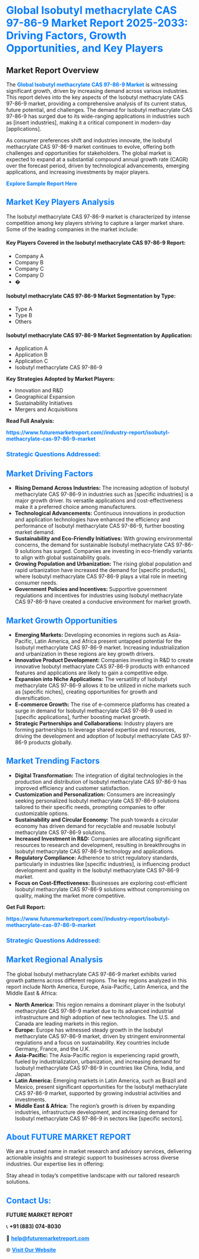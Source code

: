 <h1 style="color: #007BFF;">Global Isobutyl methacrylate CAS 97-86-9 Market Report 2025-2033: Driving Factors, Growth Opportunities, and Key Players</h1>

<section id="overview">
<h2>Market Report Overview</h2>
<p>The <a href="https://www.futuremarketreport.com//industry-report/isobutyl-methacrylate-cas-97-86-9-market" style="color: #007BFF; text-decoration: none;"><strong>Global Isobutyl methacrylate CAS 97-86-9 Market</strong></a> is witnessing significant growth, driven by increasing demand across various industries. This report delves into the key aspects of the Isobutyl methacrylate CAS 97-86-9 market, providing a comprehensive analysis of its current status, future potential, and challenges. The demand for Isobutyl methacrylate CAS 97-86-9 has surged due to its wide-ranging applications in industries such as [insert industries], making it a critical component in modern-day [applications].</p>
<p>As consumer preferences shift and industries innovate, the Isobutyl methacrylate CAS 97-86-9 market continues to evolve, offering both challenges and opportunities for stakeholders. The global market is expected to expand at a substantial compound annual growth rate (CAGR) over the forecast period, driven by technological advancements, emerging applications, and increasing investments by major players.</p>
</section>

<section id="overview">
<p><a href="https://www.futuremarketreport.com//request-sample/reportId=90285" style="color: #007BFF; text-decoration: none;"><strong>Explore Sample Report Here</strong></a></p>
</section>

<section id="key-players">
<h2 style="color: #007BFF;">Market Key Players Analysis</h2>
<p>The Isobutyl methacrylate CAS 97-86-9 market is characterized by intense competition among key players striving to capture a larger market share. Some of the leading companies in the market include:</p>
<h4>Key Players Covered in the Isobutyl methacrylate CAS 97-86-9 Report:</h4>
<ul><li>Company A</li><li>Company B</li><li>Company C</li><li>Company D</li><li>�</li></ul>
<h4>Isobutyl methacrylate CAS 97-86-9 Market Segmentation by Type:</h4>
<ul><li>Type A</li><li>Type B</li><li>Others</li></ul>

<h4>Isobutyl methacrylate CAS 97-86-9 Market Segmentation by Application:</h4>
<ul><li>Application A</li><li>Application B</li><li>Application C</li><li>Isobutyl methacrylate CAS 97-86-9</li></ul>
<p><strong>Key Strategies Adopted by Market Players:</strong></p>
<ul>
<li>Innovation and R&D</li>
<li>Geographical Expansion</li>
<li>Sustainability Initiatives</li>
<li>Mergers and Acquisitions</li>
</ul>
</section>

<section>
<p><strong>Read Full Analysis: </strong></p><a href="https://www.futuremarketreport.com//industry-report/isobutyl-methacrylate-cas-97-86-9-market" style="color: #007BFF; text-decoration: none;"><strong>https://www.futuremarketreport.com//industry-report/isobutyl-methacrylate-cas-97-86-9-market</strong></a>
<h3 style="color: #007BFF;">Strategic Questions Addressed:</h3>
</section>

<section id="driving-factors">
<h2 style="color: #007BFF;">Market Driving Factors</h2>
<ul>
<li><strong>Rising Demand Across Industries:</strong> The increasing adoption of Isobutyl methacrylate CAS 97-86-9 in industries such as [specific industries] is a major growth driver. Its versatile applications and cost-effectiveness make it a preferred choice among manufacturers.</li>
<li><strong>Technological Advancements:</strong> Continuous innovations in production and application technologies have enhanced the efficiency and performance of Isobutyl methacrylate CAS 97-86-9, further boosting market demand.</li>
<li><strong>Sustainability and Eco-Friendly Initiatives:</strong> With growing environmental concerns, the demand for sustainable Isobutyl methacrylate CAS 97-86-9 solutions has surged. Companies are investing in eco-friendly variants to align with global sustainability goals.</li>
<li><strong>Growing Population and Urbanization:</strong> The rising global population and rapid urbanization have increased the demand for [specific products], where Isobutyl methacrylate CAS 97-86-9 plays a vital role in meeting consumer needs.</li>
<li><strong>Government Policies and Incentives:</strong> Supportive government regulations and incentives for industries using Isobutyl methacrylate CAS 97-86-9 have created a conducive environment for market growth.</li>
</ul>
</section>

<section id="growth-opportunities">
<h2 style="color: #007BFF;">Market Growth Opportunities</h2>
<ul>
<li><strong>Emerging Markets:</strong> Developing economies in regions such as Asia-Pacific, Latin America, and Africa present untapped potential for the Isobutyl methacrylate CAS 97-86-9 market. Increasing industrialization and urbanization in these regions are key growth drivers.</li>
<li><strong>Innovative Product Development:</strong> Companies investing in R&D to create innovative Isobutyl methacrylate CAS 97-86-9 products with enhanced features and applications are likely to gain a competitive edge.</li>
<li><strong>Expansion into Niche Applications:</strong> The versatility of Isobutyl methacrylate CAS 97-86-9 allows it to be utilized in niche markets such as [specific niches], creating opportunities for growth and diversification.</li>
<li><strong>E-commerce Growth:</strong> The rise of e-commerce platforms has created a surge in demand for Isobutyl methacrylate CAS 97-86-9 used in [specific applications], further boosting market growth.</li>
<li><strong>Strategic Partnerships and Collaborations:</strong> Industry players are forming partnerships to leverage shared expertise and resources, driving the development and adoption of Isobutyl methacrylate CAS 97-86-9 products globally.</li>
</ul>
</section>

<section id="trending-factors">
<h2 style="color: #007BFF;">Market Trending Factors</h2>
<ul>
<li><strong>Digital Transformation:</strong> The integration of digital technologies in the production and distribution of Isobutyl methacrylate CAS 97-86-9 has improved efficiency and customer satisfaction.</li>
<li><strong>Customization and Personalization:</strong> Consumers are increasingly seeking personalized Isobutyl methacrylate CAS 97-86-9 solutions tailored to their specific needs, prompting companies to offer customizable options.</li>
<li><strong>Sustainability and Circular Economy:</strong> The push towards a circular economy has driven demand for recyclable and reusable Isobutyl methacrylate CAS 97-86-9 solutions.</li>
<li><strong>Increased Investment in R&D:</strong> Companies are allocating significant resources to research and development, resulting in breakthroughs in Isobutyl methacrylate CAS 97-86-9 technology and applications.</li>
<li><strong>Regulatory Compliance:</strong> Adherence to strict regulatory standards, particularly in industries like [specific industries], is influencing product development and quality in the Isobutyl methacrylate CAS 97-86-9 market.</li>
<li><strong>Focus on Cost-Effectiveness:</strong> Businesses are exploring cost-efficient Isobutyl methacrylate CAS 97-86-9 solutions without compromising on quality, making the market more competitive.</li>
</ul>
</section>

<section>
<p><strong>Get Full Report: </strong></p><a href="https://www.futuremarketreport.com//industry-report/isobutyl-methacrylate-cas-97-86-9-market" style="color: #007BFF; text-decoration: none;"><strong>https://www.futuremarketreport.com//industry-report/isobutyl-methacrylate-cas-97-86-9-market</strong></a>
<h3 style="color: #007BFF;">Strategic Questions Addressed:</h3>
</section>


<section id="regional-analysis">
<h2 style="color: #007BFF;">Market Regional Analysis</h2>
<p>The global Isobutyl methacrylate CAS 97-86-9 market exhibits varied growth patterns across different regions. The key regions analyzed in this report include North America, Europe, Asia-Pacific, Latin America, and the Middle East & Africa:</p>
<ul>
<li><strong>North America:</strong> This region remains a dominant player in the Isobutyl methacrylate CAS 97-86-9 market due to its advanced industrial infrastructure and high adoption of new technologies. The U.S. and Canada are leading markets in this region.</li>
<li><strong>Europe:</strong> Europe has witnessed steady growth in the Isobutyl methacrylate CAS 97-86-9 market, driven by stringent environmental regulations and a focus on sustainability. Key countries include Germany, France, and the U.K.</li>
<li><strong>Asia-Pacific:</strong> The Asia-Pacific region is experiencing rapid growth, fueled by industrialization, urbanization, and increasing demand for Isobutyl methacrylate CAS 97-86-9 in countries like China, India, and Japan.</li>
<li><strong>Latin America:</strong> Emerging markets in Latin America, such as Brazil and Mexico, present significant opportunities for the Isobutyl methacrylate CAS 97-86-9 market, supported by growing industrial activities and investments.</li>
<li><strong>Middle East & Africa:</strong> The region’s growth is driven by expanding industries, infrastructure development, and increasing demand for Isobutyl methacrylate CAS 97-86-9 in sectors like [specific sectors].</li>
</ul>
</section>

<footer>
<h2 style="color: #007BFF;">About FUTURE MARKET REPORT</h2>
<p>We are a trusted name in market research and advisory services, delivering actionable insights and strategic support to businesses across diverse industries. Our expertise lies in offering:</p>

<p>Stay ahead in today’s competitive landscape with our tailored research solutions.</p>

<h2 style="color: #007BFF;">Contact Us:</h2>
<p><strong>FUTURE MARKET REPORT</strong></p>
<p>📞 <strong>+91 (883) 074-8030</strong></p>
<p>📧 <strong><a href="mailto:help@futuremarketreport.com" style="color: #007BFF;">help@futuremarketreport.com</a></strong></p>
<p>🌐 <strong><a href="https://www.futuremarketreport.com/" style="color: #007BFF;">Visit Our Website</a></strong></p>
</footer>